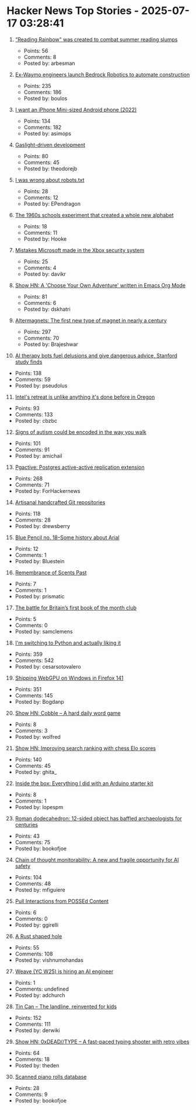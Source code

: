 # Hacker News Top Stories - 2025-07-17 03:28:41

1. [“Reading Rainbow” was created to combat summer reading slumps](https://www.smithsonianmag.com/smithsonian-institution/to-combat-summer-reading-slumps-this-timeless-childrens-television-show-tried-to-bridge-the-literacy-gap-with-the-magic-of-stories-180986984/)
   - Points: 56
   - Comments: 8
   - Posted by: arbesman

2. [Ex-Waymo engineers launch Bedrock Robotics to automate construction](https://techcrunch.com/2025/07/16/ex-waymo-engineers-launch-bedrock-robotics-with-80m-to-automate-construction/)
   - Points: 235
   - Comments: 186
   - Posted by: boulos

3. [I want an iPhone Mini-sized Android phone (2022)](https://smallandroidphone.com/)
   - Points: 134
   - Comments: 182
   - Posted by: asimops

4. [Gaslight-driven development](https://tonsky.me/blog/gaslight-driven-development/)
   - Points: 80
   - Comments: 45
   - Posted by: theodorejb

5. [I was wrong about robots.txt](https://evgeniipendragon.com/posts/i-was-wrong-about-robots-txt/)
   - Points: 28
   - Comments: 12
   - Posted by: EPendragon

6. [The 1960s schools experiment that created a whole new alphabet](https://www.theguardian.com/education/2025/jul/06/1960s-schools-experiment-created-new-alphabet-thousands-children-unable-to-spell)
   - Points: 18
   - Comments: 11
   - Posted by: Hooke

7. [Mistakes Microsoft made in the Xbox security system](https://xboxdevwiki.net/17_Mistakes_Microsoft_Made_in_the_Xbox_Security_System)
   - Points: 25
   - Comments: 4
   - Posted by: davikr

8. [Show HN: A 'Choose Your Own Adventure' written in Emacs Org Mode](https://tendollaradventure.com/sample/)
   - Points: 81
   - Comments: 6
   - Posted by: dskhatri

9. [Altermagnets: The first new type of magnet in nearly a century](https://www.newscientist.com/article/2487013-weve-discovered-a-new-kind-of-magnetism-what-can-we-do-with-it/)
   - Points: 297
   - Comments: 70
   - Posted by: Brajeshwar

10. [AI therapy bots fuel delusions and give dangerous advice, Stanford study finds](https://arstechnica.com/ai/2025/07/ai-therapy-bots-fuel-delusions-and-give-dangerous-advice-stanford-study-finds/)
   - Points: 138
   - Comments: 59
   - Posted by: pseudolus

11. [Intel's retreat is unlike anything it's done before in Oregon](https://www.oregonlive.com/silicon-forest/2025/07/intels-retreat-is-unlike-anything-its-done-before-in-oregon.html)
   - Points: 93
   - Comments: 133
   - Posted by: cbzbc

12. [Signs of autism could be encoded in the way you walk](https://www.sciencealert.com/signs-of-autism-could-be-encoded-in-the-way-you-walk)
   - Points: 101
   - Comments: 91
   - Posted by: amichail

13. [Pgactive: Postgres active-active replication extension](https://github.com/aws/pgactive)
   - Points: 268
   - Comments: 71
   - Posted by: ForHackernews

14. [Artisanal handcrafted Git repositories](https://drew.silcock.dev/blog/artisanal-git/)
   - Points: 118
   - Comments: 28
   - Posted by: drewsberry

15. [Blue Pencil no. 18–Some history about Arial](https://www.paulshawletterdesign.com/2011/09/blue-pencil-no-18%e2%80%94some-history-about-arial/)
   - Points: 12
   - Comments: 1
   - Posted by: Bluestein

16. [Remembrance of Scents Past](https://www.newyorker.com/culture/onward-and-upward-with-the-arts/remembrance-of-scents-past)
   - Points: 7
   - Comments: 1
   - Posted by: prismatic

17. [The battle for Britain’s first book of the month club](https://www.historytoday.com/archive/history-matters/battle-britains-first-book-month-club)
   - Points: 5
   - Comments: 0
   - Posted by: samclemens

18. [I'm switching to Python and actually liking it](https://www.cesarsotovalero.net/blog/i-am-switching-to-python-and-actually-liking-it.html)
   - Points: 359
   - Comments: 542
   - Posted by: cesarsotovalero

19. [Shipping WebGPU on Windows in Firefox 141](https://mozillagfx.wordpress.com/2025/07/15/shipping-webgpu-on-windows-in-firefox-141/)
   - Points: 351
   - Comments: 145
   - Posted by: Bogdanp

20. [Show HN: Cobble – A hard daily word game](https://wilf.live/cobble/)
   - Points: 8
   - Comments: 3
   - Posted by: wolfred

21. [Show HN: Improving search ranking with chess Elo scores](https://www.zeroentropy.dev/blog/improving-rag-with-elo-scores)
   - Points: 140
   - Comments: 45
   - Posted by: ghita_

22. [Inside the box: Everything I did with an Arduino starter kit](https://lopespm.com/hardware/2025/07/15/arduino.html)
   - Points: 8
   - Comments: 1
   - Posted by: lopespm

23. [Roman dodecahedron: 12-sided object has baffled archaeologists for centuries](https://www.livescience.com/archaeology/romans/roman-dodecahedron-a-mysterious-12-sided-object-that-has-baffled-archaeologists-for-centuries)
   - Points: 43
   - Comments: 75
   - Posted by: bookofjoe

24. [Chain of thought monitorability: A new and fragile opportunity for AI safety](https://arxiv.org/abs/2507.11473)
   - Points: 104
   - Comments: 48
   - Posted by: mfiguiere

25. [Pull Interactions from POSSEd Content](https://ggirelli.info/blog/2025/07/13/inter-pull)
   - Points: 6
   - Comments: 0
   - Posted by: ggirelli

26. [A Rust shaped hole](https://mnvr.in/rust)
   - Points: 55
   - Comments: 108
   - Posted by: vishnumohandas

27. [Weave (YC W25) is hiring an AI engineer](https://www.ycombinator.com/companies/weave-3/jobs/SqFnIFE-founding-ai-engineer)
   - Points: 1
   - Comments: undefined
   - Posted by: adchurch

28. [Tin Can – The landline, reinvented for kids](https://tincan.kids/)
   - Points: 152
   - Comments: 111
   - Posted by: derwiki

29. [Show HN: 0xDEAD//TYPE – A fast-paced typing shooter with retro vibes](https://0xdeadtype.theden.sh/)
   - Points: 64
   - Comments: 18
   - Posted by: theden

30. [Scanned piano rolls database](http://www.pianorollmusic.org/rolldatabase.php)
   - Points: 28
   - Comments: 9
   - Posted by: bookofjoe

